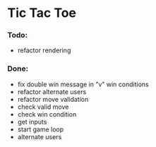 # Tic Tac Toe

### Todo:
- refactor rendering

### Done:

- fix double win message in "v" win conditions
- refactor alternate users
- refactor move validation
- check valid move
- check win condition
- get inputs
- start game loop
- alternate users